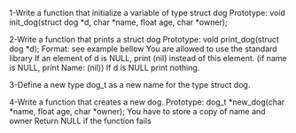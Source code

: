 1-Write a function that initialize a variable of type struct dog
    Prototype: void init_dog(struct dog *d, char *name, float age, char *owner);

2-Write a function that prints a struct dog
    Prototype: void print_dog(struct dog *d);
    Format: see example bellow
    You are allowed to use the standard library
    If an element of d is NULL, print (nil) instead of this element. (if name is NULL, print Name: (nil))
    If d is NULL print nothing.

3-Define a new type dog_t as a new name for the type struct dog.

4-Write a function that creates a new dog.
    Prototype: dog_t *new_dog(char *name, float age, char *owner);
    You have to store a copy of name and owner
    Return NULL if the function fails


